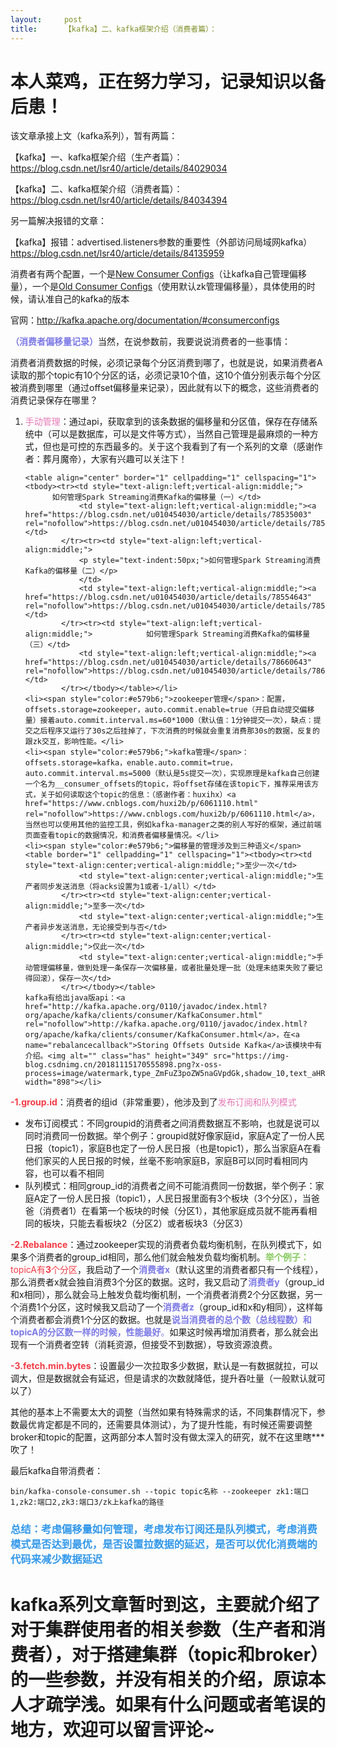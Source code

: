 ```yaml
---
layout:     post
title:      【kafka】二、kafka框架介绍（消费者篇）：
---
```

<div id="article_content" class="article_content clearfix csdn-tracking-statistics" data-pid="blog" data-mod="popu_307" data-dsm="post">
								            <link rel="stylesheet" href="https://csdnimg.cn/release/phoenix/template/css/ck_htmledit_views-f76675cdea.css">
						<div class="htmledit_views" id="content_views">
                <h1>本人菜鸡，正在努力学习，记录知识以备后患！</h1>

<p style="text-indent:0;">该文章承接上文（kafka系列），暂有两篇：</p>

<p style="text-indent:0;">【kafka】一、kafka框架介绍（生产者篇）：<a href="https://blog.csdn.net/lsr40/article/details/84029034" rel="nofollow">https://blog.csdn.net/lsr40/article/details/84029034</a></p>

<p style="text-indent:0;">【kafka】二、kafka框架介绍（消费者篇）：<a href="https://blog.csdn.net/lsr40/article/details/84034394" rel="nofollow">https://blog.csdn.net/lsr40/article/details/84034394</a></p>

<p style="text-indent:0;">另一篇解决报错的文章：</p>

<p style="text-indent:0;">【kafka】报错：advertised.listeners参数的重要性（外部访问局域网kafka）<a href="https://blog.csdn.net/lsr40/article/details/84135959" rel="nofollow">https://blog.csdn.net/lsr40/article/details/84135959</a></p>

<p>消费者有两个配置，一个是<a href="http://kafka.apache.org/documentation/#newconsumerconfigs" rel="nofollow" id="newconsumerconfigs">New Consumer Configs</a>（让kafka自己管理偏移量），一个是<a href="http://kafka.apache.org/documentation/#oldconsumerconfigs" rel="nofollow" id="oldconsumerconfigs">Old Consumer Configs</a>（使用默认zk管理偏移量），具体使用的时候，请认准自己的kafka的版本</p>

<p>官网：<a href="http://kafka.apache.org/documentation/#consumerconfigs" rel="nofollow">http://kafka.apache.org/documentation/#consumerconfigs</a></p>

<p><span style="color:#7c79e5;"><strong>（消费者偏移量记录）</strong></span>当然，在说参数前，我要说说消费者的一些事情：</p>

<p>消费者消费数据的时候，必须记录每个分区消费到哪了，也就是说，如果消费者A读取的那个topic有10个分区的话，必须记录10个值，这10个值分别表示每个分区被消费到哪里（通过offset偏移量来记录），因此就有以下的概念，这些消费者的消费记录保存在哪里？</p>

<ol><li><span style="color:#e579b6;">手动管理</span>：通过api，获取拿到的该条数据的偏移量和分区值，保存在存储系统中（可以是数据库，可以是文件等方式），当然自己管理是最麻烦的一种方式，但也是可控的东西最多的。关于这个我看到了有一个系列的文章（感谢作者：葬月魔帝），大家有兴趣可以关注下！

	<table align="center" border="1" cellpadding="1" cellspacing="1"><tbody><tr><td style="text-align:left;vertical-align:middle;">            如何管理Spark Streaming消费Kafka的偏移量（一）</td>
				<td style="text-align:left;vertical-align:middle;"><a href="https://blog.csdn.net/u010454030/article/details/78535003" rel="nofollow">https://blog.csdn.net/u010454030/article/details/78535003</a></td>
			</tr><tr><td style="text-align:left;vertical-align:middle;">
				<p style="text-indent:50px;">如何管理Spark Streaming消费Kafka的偏移量（二）</p>
				</td>
				<td style="text-align:left;vertical-align:middle;"><a href="https://blog.csdn.net/u010454030/article/details/78554643" rel="nofollow">https://blog.csdn.net/u010454030/article/details/78554643</a></td>
			</tr><tr><td style="text-align:left;vertical-align:middle;">            如何管理Spark Streaming消费Kafka的偏移量（三）</td>
				<td style="text-align:left;vertical-align:middle;"><a href="https://blog.csdn.net/u010454030/article/details/78660643" rel="nofollow">https://blog.csdn.net/u010454030/article/details/78660643</a></td>
			</tr></tbody></table></li>
	<li><span style="color:#e579b6;">zookeeper管理</span>：配置，offsets.storage=zookeeper，auto.commit.enable=true（开启自动提交偏移量）接着auto.commit.interval.ms=60*1000（默认值：1分钟提交一次），缺点：提交之后程序又运行了30s之后挂掉了，下次消费的时候就会重复消费那30s的数据，反复的跟zk交互，影响性能。</li>
	<li><span style="color:#e579b6;">kafka管理</span>：offsets.storage=kafka，enable.auto.commit=true，auto.commit.interval.ms=5000（默认是5s提交一次），实现原理是kafka自己创建一个名为__consumer_offsets的topic，将offset存储在该topic下，推荐采用该方式，关于如何读取这个topic的信息：（感谢作者：huxihx）<a href="https://www.cnblogs.com/huxi2b/p/6061110.html" rel="nofollow">https://www.cnblogs.com/huxi2b/p/6061110.html</a>，当然也可以使用其他的监控工具，例如kafka-manager之类的别人写好的框架，通过前端页面查看topic的数据情况，和消费者偏移量情况。</li>
	<li><span style="color:#e579b6;">偏移量的管理涉及到三种语义</span>
	<table border="1" cellpadding="1" cellspacing="1"><tbody><tr><td style="text-align:center;vertical-align:middle;">至少一次</td>
				<td style="text-align:center;vertical-align:middle;">生产者同步发送消息（将acks设置为1或者-1/all）</td>
			</tr><tr><td style="text-align:center;vertical-align:middle;">至多一次</td>
				<td style="text-align:center;vertical-align:middle;">生产者异步发送消息，无论接受到与否</td>
			</tr><tr><td style="text-align:center;vertical-align:middle;">仅此一次</td>
				<td style="text-align:center;vertical-align:middle;">手动管理偏移量，做到处理一条保存一次偏移量，或者批量处理一批（处理未结束失败了要记得回滚），保存一次</td>
			</tr></tbody></table>
	kafka有给出java版api：<a href="http://kafka.apache.org/0110/javadoc/index.html?org/apache/kafka/clients/consumer/KafkaConsumer.html" rel="nofollow">http://kafka.apache.org/0110/javadoc/index.html?org/apache/kafka/clients/consumer/KafkaConsumer.html</a>，在<a name="rebalancecallback">Storing Offsets Outside Kafka</a>该模块中有介绍。<img alt="" class="has" height="349" src="https://img-blog.csdnimg.cn/20181115170555898.png?x-oss-process=image/watermark,type_ZmFuZ3poZW5naGVpdGk,shadow_10,text_aHR0cHM6Ly9ibG9nLmNzZG4ubmV0L2xzcjQw,size_16,color_FFFFFF,t_70" width="898"></li>
</ol><p><strong><span style="color:#f33b45;">-1.group.id</span></strong>：消费者的组id（非常重要），他涉及到了<span style="color:#e579b6;">发布订阅和队列模式</span></p>

<ul><li>发布订阅模式：不同groupid的消费者之间消费数据互不影响，也就是说可以同时消费同一份数据。举个例子：groupid就好像家庭id，家庭A定了一份人民日报（topic1），家庭B也定了一份人民日报（也是topic1），那么当家庭A在看他们家买的人民日报的时候，丝毫不影响家庭B，家庭B可以同时看相同内容，也可以看不相同</li>
	<li>队列模式：相同group_id的消费者之间不可能消费同一份数据，举个例子：家庭A定了一份人民日报（topic1），人民日报里面有3个板块（3个分区），当爸爸（消费者1）在看第一个板块的时候（分区1），其他家庭成员就不能再看相同的板块，只能去看板块2（分区2）或者板块3（分区3）</li>
</ul><p><strong><span style="color:#f33b45;">-2.Rebalance</span></strong>：通过zookeeper实现的消费者负载均衡机制，在队列模式下，如果多个消费者的group_id相同，那么他们就会触发负载均衡机制。<strong><span style="color:#86ca5e;">举个例子：</span></strong><span style="color:#f33b45;">topicA有<strong>3</strong>个分区</span>，我启动了一个<strong><span style="color:#7c79e5;">消费者x</span></strong>（默认这里的消费者都只有一个线程），那么消费者x就会独自消费3个分区的数据。这时，我又启动了<strong><span style="color:#7c79e5;">消费者y</span></strong>（group_id和x相同），那么就会马上触发负载均衡机制，一个消费者消费2个分区数据，另一个消费1个分区，这时候我又启动了一个<strong><span style="color:#7c79e5;">消费者z</span></strong>（group_id和x和y相同），这样每个消费者都会消费1个分区的数据。也就是<span style="color:#7c79e5;"><strong>说当消费者的总个数（总线程数）和topicA的分区数一样的时候，性能最好</strong>。</span>如果这时候再增加消费者，那么就会出现有一个消费者空转（消耗资源，但接受不到数据），导致资源浪费。</p>

<p><span style="color:#f33b45;"><strong>-3.fetch.min.bytes</strong></span>：设置最少一次拉取多少数据，默认是一有数据就拉，可以调大，但是数据就会有延迟，但是请求的次数就降低，提升吞吐量（一般默认就可以了）</p>

<p>其他的基本上不需要太大的调整（当然如果有特殊需求的话，不同集群情况下，参数最优肯定都是不同的，还需要具体测试），为了提升性能，有时候还需要调整broker和topic的配置，这两部分本人暂时没有做太深入的研究，就不在这里瞎***吹了！</p>

<p>最后kafka自带消费者：</p>

<pre class="has">
<code class="language-bash">bin/kafka-console-consumer.sh --topic topic名称 --zookeeper zk1:端口1,zk2:端口2,zk3:端口3/zk上kafka的路径</code></pre>

<h3><span style="color:#3399ea;">总结：考虑偏移量如何管理，考虑发布订阅还是队列模式，考虑消费模式是否达到最优，是否设置拉数据的延迟，是否可以优化消费端的代码来减少数据延迟</span></h3>

<h1>kafka系列文章暂时到这，主要就介绍了对于集群使用者的相关参数（生产者和消费者），对于搭建集群（topic和broker）的一些参数，并没有相关的介绍，原谅本人才疏学浅。如果有什么问题或者笔误的地方，欢迎可以留言评论~</h1>

<p> </p>            </div>
                </div>